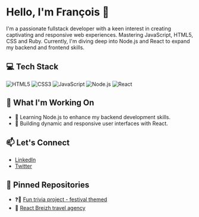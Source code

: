 # Hello, I'm François 👋

I'm a passionate fullstack developer with a keen interest in creating captivating and responsive web experiences. Mastering JavaScript, HTML5, CSS and Ruby. 
Currently, I'm diving deep into Node.js and React to expand my backend and frontend skills.

## 💻 Tech Stack
![HTML5](https://img.shields.io/badge/HTML5-E34F26?style=for-the-badge&logo=html5&logoColor=white)
![CSS3](https://img.shields.io/badge/CSS3-1572B6?style=for-the-badge&logo=css3&logoColor=white)
![JavaScript](https://img.shields.io/badge/JavaScript-F7DF1E?style=for-the-badge&logo=javascript&logoColor=black)
![Node.js](https://img.shields.io/badge/Node.js-339933?style=for-the-badge&logo=nodedotjs&logoColor=white)
![React](https://img.shields.io/badge/React-61DAFB?style=for-the-badge&logo=react&logoColor=black)




## 🚀 What I'm Working On
- 🌱 Learning Node.js to enhance my backend development skills.
- 🚀 Building dynamic and responsive user interfaces with React.

## 📫 Let's Connect
- [LinkedIn](https://www.linkedin.com/in/flerosier/)
- [Twitter](https://x.com/Reisorel_42)

## 📌 Pinned Repositories
- ❓🎸 [Fun trivia project - festival themed](https://github.com/Reisorel/trivia_project)
- 🌊 [React Breizh travel agency](https://github.com/Reisorel/React_traveling_app)
  

